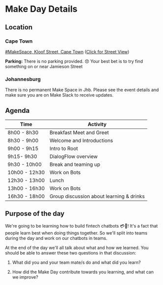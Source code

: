 # Make Day Details

## Location

### Cape Town

[#MakeSpace, Kloof Street, Cape Town](https://www.google.co.za/maps/place/Root/@-33.927912,18.4121605,19z/data=!4m12!1m6!3m5!1s0x1dcc676e2a71e897:0xe498aedf3f96d19d!2sOfferZen!8m2!3d-33.9270663!4d18.4127211!3m4!1s0x1dcc676e2a69851d:0x66ae830ee8525472!8m2!3d-33.9278405!4d18.412516)
([Click for Street View](https://www.google.co.za/maps/@-33.9280013,18.4127532,3a,75y,304.65h,88.36t/data=!3m6!1e1!3m4!1sEyqvQcPVm-QKr3ZA3gNEng!2e0!7i13312!8i6656))

<b>Parking:</b> There is no parking provided. :disappointed: Your best bet is to try find something on or near Jamieson Street

### Johannesburg

There is no permanent Make Space in Jhb. Please see the event details and make sure you are on Make Slack to receive updates.

## Agenda

| Time    | Activity    |
|-----|-----|
| 8h00 - 8h30 | Breakfast Meet and Greet |
| 8h30 - 9h00 | Welcome and Introductions |
| 9h00 - 9h15 | Intro to Root |
| 9h15- 9h30 | DialogFlow overview |
| 9h30 - 10h00 | Break and teaming up |
| 10h00 - 12h30 | Work on Bots |
| 12h30 - 13h00 | Lunch |
| 13h00 - 16h30 | Work on Bots |
| 16h30 - 18h00 | Group discussion about learning & drinks|

## Purpose of the day

We're going to be learning how to build fintech chatbots 💳🤖! It's a fact that people learn best when doing things together. So we'll split into teams during the day and work on our chatbots in teams. 

At the end of the day we'll all talk about what and how we learned. You should be able to answer these two questions in that discussion:

1.  What did you and your team mate/s do and what did you learn?

2.  How did the Make Day contribute towards you learning, and what can we improve?
